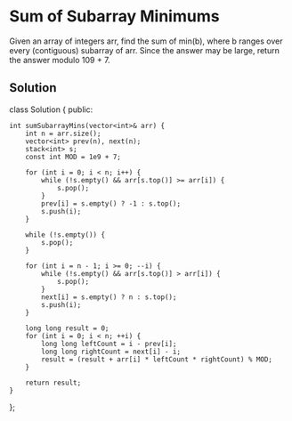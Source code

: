 # Sum of Subarray Minimums

Given an array of integers arr, find the sum of min(b), where b ranges over every (contiguous) subarray of arr. Since the answer may be large, return the answer modulo 109 + 7.

## Solution

class Solution 
{
public:

    int sumSubarrayMins(vector<int>& arr) {
        int n = arr.size();
        vector<int> prev(n), next(n);
        stack<int> s;
        const int MOD = 1e9 + 7;

        for (int i = 0; i < n; i++) {
            while (!s.empty() && arr[s.top()] >= arr[i]) {
                s.pop();
            }
            prev[i] = s.empty() ? -1 : s.top();
            s.push(i);
        }

        while (!s.empty()) {
            s.pop();
        }

        for (int i = n - 1; i >= 0; --i) {
            while (!s.empty() && arr[s.top()] > arr[i]) {
                s.pop();
            }
            next[i] = s.empty() ? n : s.top();
            s.push(i);
        }

        long long result = 0;
        for (int i = 0; i < n; ++i) {
            long long leftCount = i - prev[i];
            long long rightCount = next[i] - i;
            result = (result + arr[i] * leftCount * rightCount) % MOD;
        }

        return result;
    }
};
